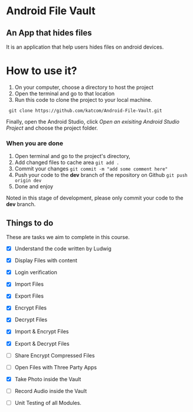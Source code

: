 # Android File Vault
## An App that hides files
It is an application that help users hides files on android devices. 



# How to use it?
1. On your computer, choose a directory to host the project
1. Open the terminal and go to that location 
1. Run this code to clone the project to your local machine.
```shell
 git clone https://github.com/katcom/Android-File-Vault.git
```

Finally, open the Android Studio, click *Open an exisiting Android Studio Project* and choose the project folder.

### When you are done
1. Open terminal and go to the project's directory, 
1. Add changed files to cache area `git add . `
1. Commit your changes `git commit -m "add some comment here"`
1. Push your code to the **dev** branch of the repository on Github `git push origin dev`
1. Done and enjoy

Noted in this stage of development, please only commit your code to the **dev** branch.

## Things to do
These are tasks we aim to complete in this course.
- [X] Understand the code written by Ludwig
- [X] Display Files with content
- [X] Login verification
- [X] Import Files
- [X] Export Files
- [X] Encrypt Files
- [X] Decrypt Files
- [X] Import & Encrypt Files
- [X] Export & Decrypt Files
- [ ] Share Encrypt Compressed Files
- [ ] Open Files with Three Party Apps
- [X] Take Photo inside the Vault
- [ ] Record Audio inside the Vault
- [ ] Unit Testing of all Modules.

